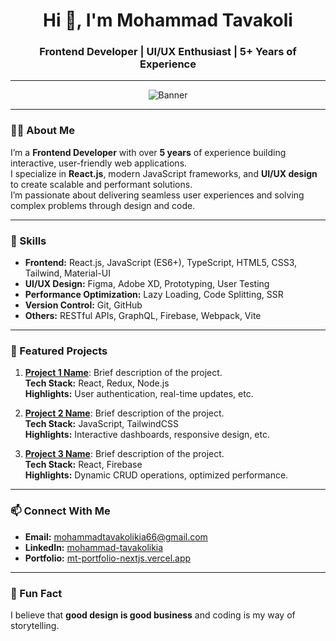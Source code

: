 <h1 align="center">Hi 👋, I'm Mohammad Tavakoli </h1>
<h3 align="center">
  Frontend Developer | UI/UX Enthusiast | 5+ Years of Experience
</h3>

---

<p align="center">
  <img src="https://user-images.githubusercontent.com/yourimageid/banner.png" alt="Banner" />
</p>

---

### 🧑‍💻 About Me
I’m a **Frontend Developer** with over **5 years** of experience building interactive, user-friendly web applications.  
I specialize in **React.js**, modern JavaScript frameworks, and **UI/UX design** to create scalable and performant solutions.  
I’m passionate about delivering seamless user experiences and solving complex problems through design and code.

---

### 🚀 Skills
- **Frontend:** React.js, JavaScript (ES6+), TypeScript, HTML5, CSS3, Tailwind, Material-UI  
- **UI/UX Design:** Figma, Adobe XD, Prototyping, User Testing  
- **Performance Optimization:** Lazy Loading, Code Splitting, SSR  
- **Version Control:** Git, GitHub  
- **Others:** RESTful APIs, GraphQL, Firebase, Webpack, Vite  

---

### 🌟 Featured Projects
1. [**Project 1 Name**](https://github.com/MTavakolikia/game-hub-mui): Brief description of the project.  
   **Tech Stack:** React, Redux, Node.js  
   **Highlights:** User authentication, real-time updates, etc.

2. [**Project 2 Name**](https://github.com/MTavakolikia/property-pulse): Brief description of the project.  
   **Tech Stack:** JavaScript, TailwindCSS  
   **Highlights:** Interactive dashboards, responsive design, etc.

3. [**Project 3 Name**](https://github.com/MTavakolikia/movie-app): Brief description of the project.  
   **Tech Stack:** React, Firebase  
   **Highlights:** Dynamic CRUD operations, optimized performance.

---

### 📫 Connect With Me
- **Email:** [mohammadtavakolikia66@gmail.com](mailto:mohammadtavakolikia66@gmail.com)  
- **LinkedIn:** [mohammad-tavakolikia](https://linkedin.com/in/mohammad-tavakolikia)  
- **Portfolio:** [mt-portfolio-nextjs.vercel.app](https://mt-portfolio-nextjs.vercel.app)  

---

### 🌈 Fun Fact
I believe that **good design is good business** and coding is my way of storytelling.

